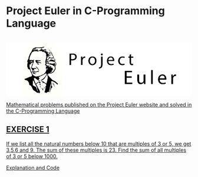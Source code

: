 # Project Euler in C-Programming Language


<div style="display: inline_block"><br>
    <a href="https://projecteuler.net/" target="_blank"><img align="center" alt="Project_Euler" src="https://github.com/aggranadoss/project_euler/blob/main/image/project.png">
</div>

Mathematical problems published on the Project Euler website and solved in the C-Programming Language

## EXERCISE 1

If we list all the natural numbers below 10 that are multiples of 3 or 5, we get 3,5,6 and 9. The sum of these multiples is 23. Find the sum of all multiples of 3 or 5 below 1000.

[Explanation and Code](https://github.com/aggranadoss/project_euler/tree/main/exercises/1)